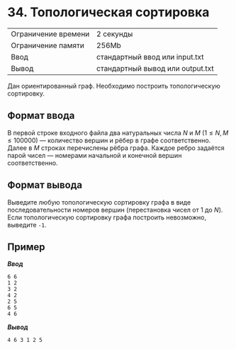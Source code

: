 # 34. Топологическая сортировка

|                   |                                |
|-------------------|--------------------------------|
|Ограничение времени|2 секунды                       |
|Ограничение памяти |256Mb                           |
|Ввод               |стандартный ввод или input.txt  |
|Вывод              |стандартный вывод или output.txt|

Дан ориентированный граф. Необходимо построить топологическую сортировку.

## Формат ввода

В первой строке входного файла два натуральных числа $N$ и $M$ $(1 ≤ N, M ≤ 100 000)$ — количество вершин и рёбер в графе соответственно. Далее в $M$ строках перечислены рёбра графа. Каждое ребро задаётся парой чисел — номерами начальной и конечной вершин соответственно.

## Формат вывода

Выведите любую топологическую сортировку графа в виде последовательности номеров вершин (перестановка чисел от $1$ до $N$). Если топологическую сортировку графа построить невозможно, выведите `-1`.

## Пример

***Ввод***

```text
6 6
1 2
3 2
4 2
2 5
6 5
4 6
```

***Вывод***

```text
4 6 3 1 2 5
```
